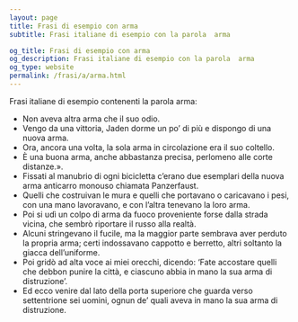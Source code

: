 ```yaml
---
layout: page
title: Frasi di esempio con arma 
subtitle: Frasi italiane di esempio con la parola  arma

og_title: Frasi di esempio con arma 
og_description: Frasi italiane di esempio con la parola  arma
og_type: website
permalink: /frasi/a/arma.html
---
```


Frasi italiane di esempio contenenti la parola arma:


- Non aveva altra arma che il suo odio.
- Vengo da una vittoria, Jaden dorme un po’ di più e dispongo di una nuova arma.
- Ora, ancora una volta, la sola arma in circolazione era il suo coltello.
- È una buona arma, anche abbastanza precisa, perlomeno alle corte distanze.».
- Fissati al manubrio di ogni bicicletta c’erano due esemplari della nuova arma anticarro monouso chiamata Panzerfaust.
- Quelli che costruivan le mura e quelli che portavano o caricavano i pesi, con una mano lavoravano, e con l’altra tenevano la loro arma.
- Poi si udì un colpo di arma da fuoco proveniente forse dalla strada vicina, che sembrò riportare il russo alla realtà.
- Alcuni stringevano il fucile, ma la maggior parte sembrava aver perduto la propria arma; certi indossavano cappotto e berretto, altri soltanto la giacca dell’uniforme.
- Poi gridò ad alta voce ai miei orecchi, dicendo: ‘Fate accostare quelli che debbon punire la città, e ciascuno abbia in mano la sua arma di distruzione’.
- Ed ecco venire dal lato della porta superiore che guarda verso settentrione sei uomini, ognun de’ quali aveva in mano la sua arma di distruzione.
